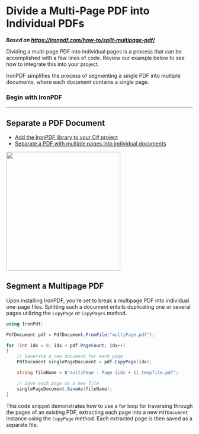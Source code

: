 # Divide a Multi-Page PDF into Individual PDFs

***Based on <https://ironpdf.com/how-to/split-multipage-pdf/>***


Dividing a multi-page PDF into individual pages is a process that can be accomplished with a few lines of code. Review our example below to see how to integrate this into your project.

IronPDF simplifies the process of segmenting a single PDF into multiple documents, where each document contains a single page.

### Begin with IronPDF

---

<div class="learn-how-section">
  <div class="row">
    <div class="col-sm-6">
      <h2>Separate a PDF Document</h2>
      <ul class="list-unstyled">
        <li><a href="#anchor-1-install-ironpdf-to-your-c-project">Add the IronPDF library to your C# project</a></li>
        <li><a href="#anchor-2-split-a-multipage-pdf">Separate a PDF with multiple pages into individual documents</a></li>
    </div>
    <div class="col-sm-6">
      <div class="download-card">
        <a href="https://ironpdf.com/csharp-pdf.pdf" target="_blank">
          <img style="box-shadow: none; width: 308px; height: 320px;" src="https://ironpdf.com/img/faq/pdf-in-csharp-no-button.svg" class="img-responsive learn-how-to-img">
        </a>
      </div>
    </div>
  </div>
</div>

## Segment a Multipage PDF

Upon installing IronPDF, you're set to break a multipage PDF into individual one-page files. Splitting such a document entails duplicating one or several pages utilizing the `CopyPage` or `CopyPages` method.

```cs
using IronPdf;

PdfDocument pdf = PdfDocument.FromFile("multiPage.pdf");

for (int idx = 0; idx < pdf.PageCount; idx++)
{
    // Generate a new document for each page
    PdfDocument singlePageDocument = pdf.CopyPage(idx);

    string fileName = $"multiPage - Page {idx + 1}_tempfile.pdf";

    // Save each page as a new file
    singlePageDocument.SaveAs(fileName);
}
```

This code snippet demonstrates how to use a for loop for traversing through the pages of an existing PDF, extracting each page into a new `PdfDocument` instance using the `CopyPage` method. Each extracted page is then saved as a separate file.